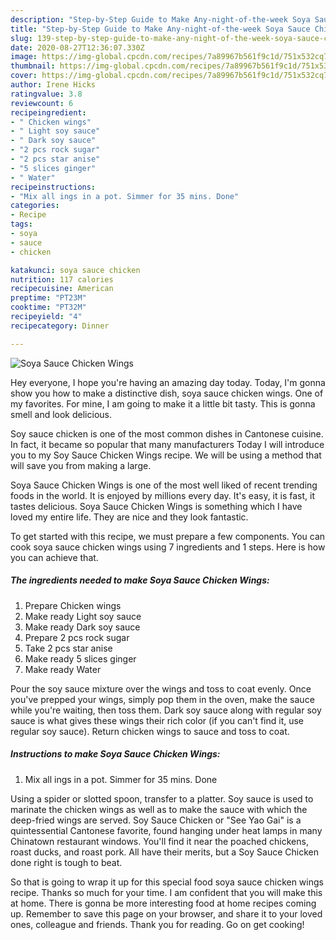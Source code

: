 ```yaml
---
description: "Step-by-Step Guide to Make Any-night-of-the-week Soya Sauce Chicken Wings"
title: "Step-by-Step Guide to Make Any-night-of-the-week Soya Sauce Chicken Wings"
slug: 139-step-by-step-guide-to-make-any-night-of-the-week-soya-sauce-chicken-wings
date: 2020-08-27T12:36:07.330Z
image: https://img-global.cpcdn.com/recipes/7a89967b561f9c1d/751x532cq70/soya-sauce-chicken-wings-recipe-main-photo.jpg
thumbnail: https://img-global.cpcdn.com/recipes/7a89967b561f9c1d/751x532cq70/soya-sauce-chicken-wings-recipe-main-photo.jpg
cover: https://img-global.cpcdn.com/recipes/7a89967b561f9c1d/751x532cq70/soya-sauce-chicken-wings-recipe-main-photo.jpg
author: Irene Hicks
ratingvalue: 3.8
reviewcount: 6
recipeingredient:
- " Chicken wings"
- " Light soy sauce"
- " Dark soy sauce"
- "2 pcs rock sugar"
- "2 pcs star anise"
- "5 slices ginger"
- " Water"
recipeinstructions:
- "Mix all ings in a pot. Simmer for 35 mins. Done"
categories:
- Recipe
tags:
- soya
- sauce
- chicken

katakunci: soya sauce chicken 
nutrition: 117 calories
recipecuisine: American
preptime: "PT23M"
cooktime: "PT32M"
recipeyield: "4"
recipecategory: Dinner

---
```



![Soya Sauce Chicken Wings](https://img-global.cpcdn.com/recipes/7a89967b561f9c1d/751x532cq70/soya-sauce-chicken-wings-recipe-main-photo.jpg)

Hey everyone, I hope you're having an amazing day today. Today, I'm gonna show you how to make a distinctive dish, soya sauce chicken wings. One of my favorites. For mine, I am going to make it a little bit tasty. This is gonna smell and look delicious.

Soy sauce chicken is one of the most common dishes in Cantonese cuisine. In fact, it became so popular that many manufacturers Today I will introduce you to my Soy Sauce Chicken Wings recipe. We will be using a method that will save you from making a large.

Soya Sauce Chicken Wings is one of the most well liked of recent trending foods in the world. It is enjoyed by millions every day. It's easy, it is fast, it tastes delicious. Soya Sauce Chicken Wings is something which I have loved my entire life. They are nice and they look fantastic.


To get started with this recipe, we must prepare a few components. You can cook soya sauce chicken wings using 7 ingredients and 1 steps. Here is how you can achieve that.

<!--inarticleads1-->

##### The ingredients needed to make Soya Sauce Chicken Wings:

1. Prepare  Chicken wings
1. Make ready  Light soy sauce
1. Make ready  Dark soy sauce
1. Prepare 2 pcs rock sugar
1. Take 2 pcs star anise
1. Make ready 5 slices ginger
1. Make ready  Water


Pour the soy sauce mixture over the wings and toss to coat evenly. Once you&#39;ve prepped your wings, simply pop them in the oven, make the sauce while you&#39;re waiting, then toss them. Dark soy sauce along with regular soy sauce is what gives these wings their rich color (if you can&#39;t find it, use regular soy sauce). Return chicken wings to sauce and toss to coat. 

<!--inarticleads2-->

##### Instructions to make Soya Sauce Chicken Wings:

1. Mix all ings in a pot. Simmer for 35 mins. Done


Using a spider or slotted spoon, transfer to a platter. Soy sauce is used to marinate the chicken wings as well as to make the sauce with which the deep-fried wings are served. Soy Sauce Chicken or &#34;See Yao Gai&#34; is a quintessential Cantonese favorite, found hanging under heat lamps in many Chinatown restaurant windows. You&#39;ll find it near the poached chickens, roast ducks, and roast pork. All have their merits, but a Soy Sauce Chicken done right is tough to beat. 

So that is going to wrap it up for this special food soya sauce chicken wings recipe. Thanks so much for your time. I am confident that you will make this at home. There is gonna be more interesting food at home recipes coming up. Remember to save this page on your browser, and share it to your loved ones, colleague and friends. Thank you for reading. Go on get cooking!
